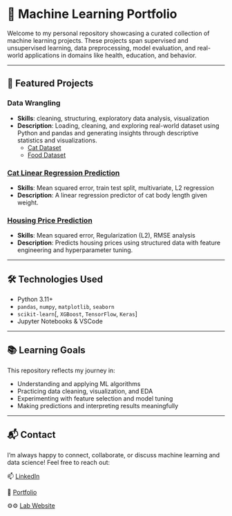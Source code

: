 # 🧠 Machine Learning Portfolio

Welcome to my personal repository showcasing a curated collection of machine learning projects. These projects span supervised and unsupervised learning, data preprocessing, model evaluation, and real-world applications in domains like health, education, and behavior.

---

## 📁 Featured Projects

### Data Wrangling
- **Skills**: cleaning, structuring, exploratory data analysis, visualization
- **Description**: Loading, cleaning, and exploring real-world dataset using Python and pandas and generating insights through descriptive statistics and visualizations.
  * [Cat Dataset](https://github.com/emmaricci/machine-learning/blob/main/Data%20Wrangling/cats_wrangling.ipynb)
  * [Food Dataset](https://github.com/emmaricci/machine-learning/blob/main/Data%20Wrangling/food_wrangling.ipynb)

### [Cat Linear Regression Prediction](https://github.com/emmaricci/machine-learning/blob/main/Linear%20Regression/linear_regression_cats.ipynb)
- **Skills**: Mean squared error, train test split, multivariate, L2 regression
- **Description**: A linear regression predictor of cat body length given weight.

### [Housing Price Prediction](https://github.com/emmaricci/machine-learning/blob/main/Linear%20Regression/housing_regression.ipynb)
- **Skills**: Mean squared error, Regularization (L2), RMSE analysis
- **Description**: Predicts housing prices using structured data with feature engineering and hyperparameter tuning.

---

## 🛠 Technologies Used
- Python 3.11+
- `pandas`, `numpy`, `matplotlib`, `seaborn`
- `scikit-learn`[, `XGBoost`, `TensorFlow`, `Keras`]
- Jupyter Notebooks & VSCode

---

## 📚 Learning Goals
This repository reflects my journey in:
- Understanding and applying ML algorithms
- Practicing data cleaning, visualization, and EDA
- Experimenting with feature selection and model tuning
- Making predictions and interpreting results meaningfully

---

## 📬 Contact
I’m always happy to connect, collaborate, or discuss machine learning and data science!
Feel free to reach out:

📫 [LinkedIn](https://www.linkedin.com/in/emmariccidelucca/)

💼 [Portfolio](https://emmariccid.myportfolio.com/)

⚙️⚙ [Lab Website](https://www.empowerlab.dartmouth.edu/)
